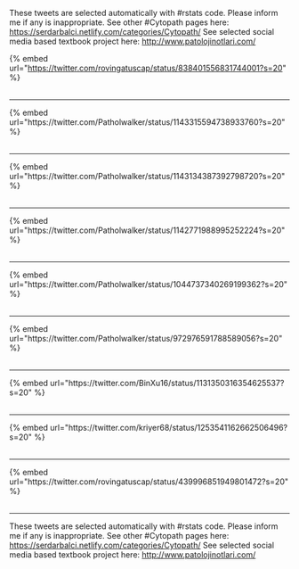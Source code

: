 

These tweets are selected automatically with #rstats code. Please inform me if any is inappropriate.
See other #Cytopath pages here: https://serdarbalci.netlify.com/categories/Cytopath/ 
See selected social media based textbook project here: http://www.patolojinotlari.com/

{% embed url="https://twitter.com/rovingatuscap/status/838401556831744001?s=20" %}<br>
<br>
<hr>
{% embed url="https://twitter.com/Patholwalker/status/1143315594738933760?s=20" %}<br>
<br>
<hr>
{% embed url="https://twitter.com/Patholwalker/status/1143134387392798720?s=20" %}<br>
<br>
<hr>
{% embed url="https://twitter.com/Patholwalker/status/1142771988995252224?s=20" %}<br>
<br>
<hr>
{% embed url="https://twitter.com/Patholwalker/status/1044737340269199362?s=20" %}<br>
<br>
<hr>
{% embed url="https://twitter.com/Patholwalker/status/972976591788589056?s=20" %}<br>
<br>
<hr>
{% embed url="https://twitter.com/BinXu16/status/1131350316354625537?s=20" %}<br>
<br>
<hr>
{% embed url="https://twitter.com/kriyer68/status/1253541162662506496?s=20" %}<br>
<br>
<hr>
{% embed url="https://twitter.com/rovingatuscap/status/439996851949801472?s=20" %}<br>
<br>
<hr>


These tweets are selected automatically with #rstats code. Please inform me if any is inappropriate.
See other #Cytopath pages here: https://serdarbalci.netlify.com/categories/Cytopath/ 
See selected social media based textbook project here: http://www.patolojinotlari.com/
